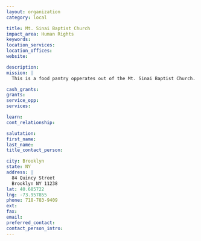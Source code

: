 ```yaml
---
layout: organization
category: local

title: Mt. Sinai Baptist Church
impact_area: Human Rights
keywords: 
location_services: 
location_offices: 
website: 

description: 
mission: |
  This is a food pantry opperates out of the Mt. Sinai Baptist Church.

cash_grants: 
grants: 
service_opp: 
services: 

learn: 
cont_relationship: 

salutation: 
first_name: 
last_name: 
title_contact_person: 

city: Brooklyn
state: NY
address: |
  84 Quincy Street  
  Brooklyn NY 11238
lat: 40.685722
lng: -73.957855
phone: 718-783-9409
ext: 
fax: 
email: 
preferred_contact: 
contact_person_intro: 
---
```

